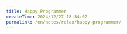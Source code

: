 ```yaml
---
title: Happy Programmer
createTime: 2024/12/27 18:34:02
permalink: /en/notes/relax/happy-programmer/
---
```

